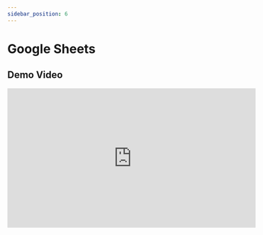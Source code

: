 ```yaml
---
sidebar_position: 6
---
```


# Google Sheets

## Demo Video

<iframe width="560" height="315" src="https://www.youtube.com/embed/wMx3YjeVZls" title="YouTube video player" frameborder="0" allow="accelerometer; autoplay; clipboard-write; encrypted-media; gyroscope; picture-in-picture" allowfullscreen></iframe>
